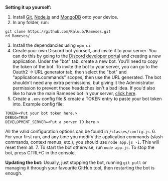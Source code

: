 **Setting it up yourself:**
1. Install [Git](https://git-scm.com/), [Node.js](https://nodejs.org/en/download/) and [MongoDB](https://repo.mongodb.org/yum/amazon/2/mongodb-org/6.0/x86_64/RPMS/mongodb-org-server-6.0.3-1.amzn2.x86_64.rpm) onto your device.
2. In any folder, run:
```
git clone https://github.com/Kaluub/Rameses.git
cd Rameses/
```
3. Install the dependancies using `npm ci`.
4. Create your own Discord bot yourself, and invite it to your server. You can do this by going to the [Discord developer portal](https://discord.com/developers/applications) and creating a new application. Under the "bot" tab, create a new bot. You'll need to copy the token of the bot. To invite the bot to your server, you can go to the Oauth2 -> URL generator tab, then select the "bot" and "applications.commands" scopes, then use the URL generated. The bot shouldn't need any extra permissions, but giving it the Administrator permission to prevent those headaches isn't a bad idea. If you'd also like to have the main Rameses bot in your server, [click here](https://discord.com/api/oauth2/authorize?client_id=1041182147924467762&permissions=2147805248&scope=applications.commands%20bot).
5. Create a `.env` config file & create a TOKEN entry to paste your bot token into. Example config file:
```
TOKEN=<Put your bot token here.>
DEBUG=TRUE
DEVELOPMENT_SERVER=<Put a server ID here.>
```
All the valid configuration options can be found in `/classes/config.js`.
6. For your first run, and any time you modify the application commands (slash commands, context menus, etc.), you should use `node app.js -i`. This will reset them all.
7. To start the bot otherwise, run `node app.js`. To stop the bot, press CTRL+C in the console.

**Updating the bot:**
Usually, just stopping the bot, running `git pull` or managing it through your favourite GitHub tool, then restarting the bot is enough.